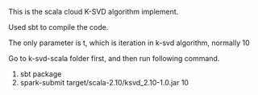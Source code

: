 This is the scala cloud K-SVD algorithm implement.

Used sbt to compile the code.

The only parameter is t, which is iteration in k-svd algorithm, normally 10

Go to k-svd-scala folder first, and then run following command.
1. sbt package
2. spark-submit target/scala-2.10/ksvd_2.10-1.0.jar 10
